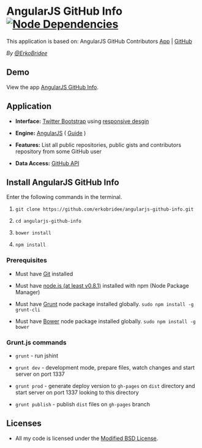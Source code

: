 # AngularJS GitHub Info [![Node Dependencies](https://david-dm.org/erkobridee/angularjs-github-info.png)](https://david-dm.org/erkobridee/angularjs-github-info)

This application is based on: AngularJS GitHub Contributors [App](http://daha.github.com/angularJS-github-contributors/) | [GitHub](https://github.com/daha/angularJS-github-contributors/)

*By [@ErkoBridee](https://twitter.com/erkobridee)*


## Demo

View the app [AngularJS GitHub Info](http://erkobridee.github.io/angularjs-github-info/).


## Application

* **Interface:** [Twitter Bootstrap](http://twitter.github.com/bootstrap/) using [responsive desgin](http://twitter.github.com/bootstrap/scaffolding.html#responsive)

* **Engine:** [AngularJS](http://angularjs.org/) ( [Guide](http://docs.angularjs.org/guide/) )

* **Features:** List all public repositories, public gists and contributors repository from some GitHub user

* **Data Access:** [GitHub API](http://developer.github.com/)


## Install AngularJS GitHub Info

Enter the following commands in the terminal.

1. `git clone https://github.com/erkobridee/angularjs-github-info.git`

2. `cd angularjs-github-info`

3. `bower install`

4. `npm install`


### Prerequisites

* Must have [Git](http://git-scm.com/) installed

* Must have [node.js (at least v0.8.1)](http://nodejs.org/) installed with npm (Node Package Manager)

* Must have [Grunt](https://github.com/gruntjs/grunt) node package installed globally.  `sudo npm install -g grunt-cli`

* Must have [Bower](https://github.com/bower/bower) node package installed globally.  `sudo npm install -g bower`


### Grunt.js commands

* `grunt` - run jshint

* `grunt dev` - development mode, prepare files, watch changes and start server on port 1337

* `grunt prod` - generate deploy version to `gh-pages` on `dist` directory and start server on port 1337 looking to this directory

* `grunt publish` - publish `dist` files on `gh-pages` branch


## Licenses

* All my code is licensed under the [Modified BSD License].


[AngularJS GitHub Info]: http://erkobridee.github.com/angularjs-github-info
[Modified BSD License]: https://github.com/erkobridee/angularjs-github-info/blob/master/LICENSE
